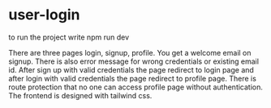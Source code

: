 # user-login
to run the project write npm run dev

There are three pages login, signup, profile.
You get a welcome email on signup.
There is also error message for wrong credentials or existing email id.
After sign up with valid credentials the page redirect to login page and after login with valid credentials the page redirect to profile page.
There is route protection that no one can access profile page without authentication.
The frontend is designed with tailwind css.

